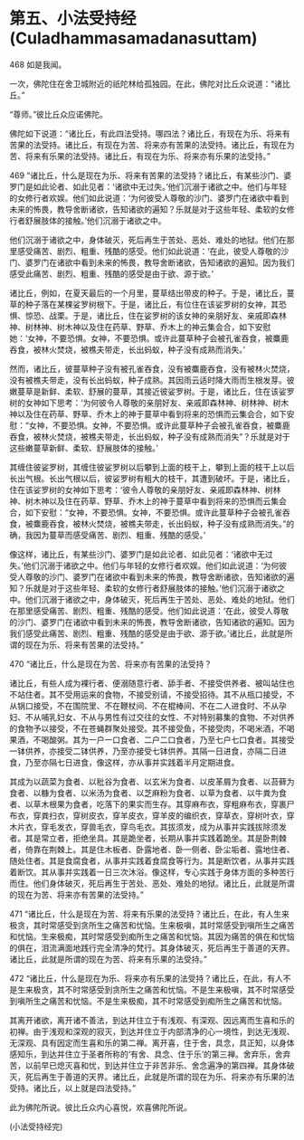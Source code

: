 # 第五、小法受持经(Culadhammasamadanasuttam)

468 如是我闻。

一次，佛陀住在舍卫城附近的祇陀林给孤独园。在此，佛陀对比丘众说道：“诸比丘。”

“尊师。”彼比丘众应诺佛陀。

佛陀如下说道：“诸比丘，有此四法受持。哪四法？诸比丘，有现在为乐、将来有苦果的法受持。诸比丘，有现在为苦、将来亦有苦果的法受持。诸比丘，有现在为苦、将来有乐果的法受持。诸比丘，有现在为乐、将来亦有乐果的法受持。”

469 “诸比丘，什么是现在为乐、将来有苦果的法受持？诸比丘，有某些沙门、婆罗门是如此论者、如此见者：‘诸欲中无过失。’他们沉溺于诸欲之中。他们与年轻的女修行者欢娱。他们如此说道：‘为何彼受人尊敬的沙门、婆罗门在诸欲中看到未来的怖畏，教导舍断诸欲，告知诸欲的遍知？乐就是对于这些年轻、柔软的女修行者舒展肢体的接触。’他们沉溺于诸欲之中。

他们沉溺于诸欲之中，身体破灭，死后再生于苦处、恶处、难处的地狱。他们在那里感受痛苦、剧烈、粗重、残酷的感受。他们如此说道：‘在此，彼受人尊敬的沙门、婆罗门在诸欲中看到未来的怖畏，教导舍断诸欲，告知诸欲的遍知。因为我们感受此痛苦、剧烈、粗重、残酷的感受是由于欲、源于欲。’

诸比丘，例如，在夏天最后的一个月里，蔓草结出带皮的种子。于是，诸比丘，蔓草的种子落在某棵娑罗树根下。于是，诸比丘，有位住在该娑罗树的女神，其恐惧、惊恐、战栗。于是，诸比丘，住在娑罗树的该女神的亲朋好友、亲戚即森林神、树林神、树木神以及住在药草、野草、乔木上的神云集会合，如下安慰她：‘女神，不要恐惧。女神，不要恐惧。或许此蔓草种子会被孔雀吞食，被麋鹿吞食，被林火焚烧，被樵夫带走，长出蚂蚁，种子没有成熟而消失。’

然而，诸比丘，彼蔓草种子没有被孔雀吞食，没有被麋鹿吞食，没有被林火焚烧，没有被樵夫带走，没有长出蚂蚁，种子成熟。其因雨云适时降大雨而生根发芽。彼嫩蔓草是新鲜、柔软、舒展的蔓草，其接近彼娑罗树。于是，诸比丘，住在该娑罗树的女神如下思考：‘为何彼令人尊敬的亲朋好友、亲戚即森林神、树林神、树木神以及住在药草、野草、乔木上的神于蔓草中看到将来的恐惧而云集会合，如下安慰：“女神，不要恐惧。女神，不要恐惧。或许此蔓草种子会被孔雀吞食，被麋鹿吞食，被林火焚烧，被樵夫带走，长出蚂蚁，种子没有成熟而消失”？乐就是对于这些嫩蔓草新鲜、柔软、舒展肢体的接触。’

其缠住彼娑罗树，其缠住彼娑罗树以后攀到上面的枝干上，攀到上面的枝干上以后长出气根。长出气根以后，彼娑罗树有粗大的枝干，其遭到破坏。于是，诸比丘，住在该娑罗树的女神如下思考：‘彼令人尊敬的亲朋好友、亲戚即森林神、树林神、树木神以及住在药草、野草、乔木上的神于蔓草中看到将来的恐惧而云集会合，如下安慰：“女神，不要恐惧。女神，不要恐惧。或许此蔓草种子会被孔雀吞食，被麋鹿吞食，被林火焚烧，被樵夫带走，长出蚂蚁，种子没有成熟而消失。”的确，我因为蔓草而感受痛苦、剧烈、粗重、残酷的感受。’

像这样，诸比丘，有某些沙门、婆罗门是如此论者、如此见者：‘诸欲中无过失。’他们沉溺于诸欲之中。他们与年轻的女修行者欢娱。他们如此说道：‘为何彼受人尊敬的沙门、婆罗门在诸欲中看到未来的怖畏，教导舍断诸欲，告知诸欲的遍知？乐就是对于这些年轻、柔软的女修行者舒展肢体的接触。’他们沉溺于诸欲之中。他们沉溺于诸欲之中，身体破灭，死后再生于苦处、恶处、难处的地狱。他们在那里感受痛苦、剧烈、粗重、残酷的感受。他们如此说道：‘在此，彼受人尊敬的沙门、婆罗门在诸欲中看到未来的怖畏，教导舍断诸欲，告知诸欲的遍知。因为我们感受此痛苦、剧烈、粗重、残酷的感受是由于欲、源于欲。’诸比丘，此就是所谓的现在为乐、将来有苦果的法受持。”

470 “诸比丘，什么是现在为苦、将来亦有苦果的法受持？

诸比丘，有些人成为裸行者、便溺随意行者、舔手者、不接受供养者、被叫站住也不站住者。其不受用运来的食物，不接受别请，不接受招待。其不从瓶口接受，不从锅口接受，不在围院里、不在鞭杖间、不在棍棒间、不在二人进食时、不从孕妇、不从哺乳妇女、不从与男性有过交往的女性、不对特别募集的食物、不对供养的食物予以接受，不在苍蝇群聚处接受。其不接受鱼，不接受肉，不喝米酒，不喝果酒，不喝酸粥。其为一户一口食者、二户二口食者，乃至七户七口食者。其接受一钵供养，亦接受二钵供养，乃至亦接受七钵供养。其隔一日进食，亦隔二日进食，乃至亦隔七日进食，像这样，亦从事并实践着半月定期进食。

其成为以蔬菜为食者、以秕谷为食者、以玄米为食者、以皮革屑为食者、以苔藓为食者、以糠为食者、以米汤为食者、以芝麻粉为食者、以草为食者、以牛粪为食者、以草木根果为食者，吃落下的果实而生存。其穿麻布衣，穿粗麻布衣，穿裹尸布衣，穿粪扫衣，穿树皮衣，穿羊皮衣，穿羊皮的编织衣，穿草衣，穿树叶衣，穿木片衣，穿毛发衣，穿兽毛衣，穿鸟毛衣。其拔须发，成为从事并实践拔除须发者。其是常立者，拒绝坐具。其是跪坐者，长期从事并实践着跪坐。其是卧荆棘者，倚靠在荆棘上。其是住木板者、卧露地者、卧一侧者、卧尘垢者、露地住者、随处住者。其是食腐食者，从事并实践着食腐食等行为。其是断饮者，从事并实践着断饮。其从事并实践着一日三次沐浴。像这样，专心实践于身体方面的多种苦行而住。他们身体破灭，死后再生于苦处、恶处、难处的地狱。诸比丘，此就是所谓的现在为苦、将来亦有苦果的法受持。”

471 “诸比丘，什么是现在为苦、将来有乐果的法受持？诸比丘，在此，有人生来极贪，其时常感受到贪所生之痛苦和忧恼。生来极嗔，其时常感受到嗔所生之痛苦和忧恼。生来极痴，其时常感受到痴所生之痛苦和忧恼。其因为痛苦的俱在和忧恼的俱在，泪流满面地践行完全清净的梵行。其身体破灭，死后再生于善道的天界。诸比丘，此就是所谓的现在为苦、将来有乐果的法受持。”

472 “诸比丘，什么是现在为乐、将来亦有乐果的法受持？诸比丘，在此，有人不是生来极贪，其不时常感受到贪所生之痛苦和忧恼。不是生来极嗔，其不时常感受到嗔所生之痛苦和忧恼。不是生来极痴，其不时常感受到痴所生之痛苦和忧恼。

其离开诸欲，离开诸不善法，到达并住立于有浅观、有深观、因远离而生喜和乐的初禅。由于浅观和深观的寂灭，到达并住立于内部清净的心一境性，到达无浅观、无深观、具有因定而生喜和乐的第二禅。离开喜，住于舍，具念，具正知，以身体感知乐，到达并住立于圣者所称的‘有舍、具念、住于乐’的第三禅。舍弃乐，舍弃苦，以前早已熄灭喜和忧，到达并住立于非苦非乐、舍念遍净的第四禅。其身体破灭，死后再生于善道的天界。诸比丘，此就是所谓的现在为乐、将来亦有乐果的法受持。诸比丘，以上就是四法受持。”

此为佛陀所说。彼比丘众内心喜悦，欢喜佛陀所说。

(小法受持经完)
